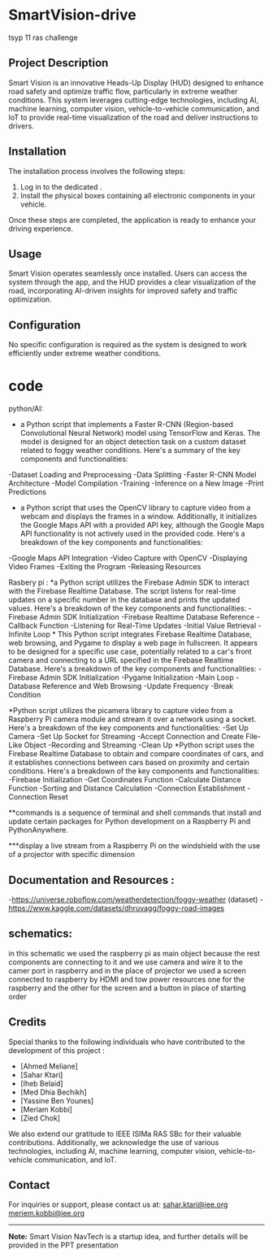 # SmartVision-drive
tsyp 11 ras challenge 


## Project Description
Smart Vision  is an innovative Heads-Up Display (HUD) designed to enhance road safety and optimize traffic flow, particularly in extreme weather conditions. This system leverages cutting-edge technologies, including AI, machine learning, computer vision, vehicle-to-vehicle communication, and IoT to provide real-time visualization of the road and deliver instructions to drivers.

## Installation
The installation process  involves the following steps:

1. Log in to the dedicated .
2. Install the physical boxes containing all electronic components in your vehicle.

Once these steps are completed, the application  is ready to enhance your driving experience.

## Usage
Smart Vision operates seamlessly once installed. Users can access the system through the app, and the HUD provides a clear visualization of the road, incorporating AI-driven insights for improved safety and traffic optimization.

## Configuration
No specific configuration is required as the system is designed to work efficiently under extreme weather conditions.
# code 
python/AI:
* a Python script that implements a Faster R-CNN (Region-based Convolutional Neural Network) model using TensorFlow and Keras. The model is designed for an object detection task on a custom dataset related to foggy weather conditions. Here's a summary of the key components and functionalities:

-Dataset Loading and Preprocessing
-Data Splitting
-Faster R-CNN Model Architecture
-Model Compilation
-Training
-Inference on a New Image
-Print Predictions

* a Python script that uses the OpenCV library to capture video from a webcam and displays the frames in a window. Additionally, it initializes the Google Maps API with a provided API key, although the Google Maps API functionality is not actively used in the provided code. Here's a breakdown of the key components and functionalities:

-Google Maps API Integration
-Video Capture with OpenCV
-Displaying Video Frames
-Exiting the Program
-Releasing Resources

Rasbery pi :
*a Python script utilizes the Firebase Admin SDK to interact with the Firebase Realtime Database. The script listens for real-time updates on a specific number in the database and prints the updated values. Here's a breakdown of the key components and functionalities:
-Firebase Admin SDK Initialization
-Firebase Realtime Database Reference
-Callback Function
-Listening for Real-Time Updates
-Initial Value Retrieval
-Infinite Loop
*
This Python script integrates Firebase Realtime Database, web browsing, and Pygame to display a web page in fullscreen. It appears to be designed for a specific use case, potentially related to a car's front camera and connecting to a URL specified in the Firebase Realtime Database. Here's a breakdown of the key components and functionalities:
-Firebase Admin SDK Initialization
-Pygame Initialization
-Main Loop
-Database Reference and Web Browsing
-Update Frequency
-Break Condition

*Python script utilizes the picamera library to capture video from a Raspberry Pi camera module and stream it over a network using a socket. Here's a breakdown of the key components and functionalities:
-Set Up Camera
-Set Up Socket for Streaming
-Accept Connection and Create File-Like Object
-Recording and Streaming
-Clean Up
*Python script uses the Firebase Realtime Database to obtain and compare coordinates of cars, and it establishes connections between cars based on proximity and certain conditions. Here's a breakdown of the key components and functionalities:
-Firebase Initialization
-Get Coordinates Function
-Calculate Distance Function
-Sorting and Distance Calculation
-Connection Establishment
-Connection Reset

**commands is a sequence of terminal and shell commands that install and update certain packages for Python development on a Raspberry Pi and PythonAnywhere.

***display a live stream from a Raspberry Pi on the windshield with the use of a projector with specific dimension

## Documentation and Resources :
-https://universe.roboflow.com/weatherdetection/foggy-weather (dataset)
-https://www.kaggle.com/datasets/dhruvagg/foggy-road-images

## schematics:
in this schematic we used the raspberry pi as main object because the rest components are connecting to it and we use camera and wire it to the camer port in raspberry and in the place of projector we used a screen connected to raspberry by HDMI and tow power resources one for the raspberry and the other for the screen and a button in place of starting order



## Credits
Special thanks to the following individuals who have contributed to the development of this project :

- [Ahmed Meliane]
- [Sahar Ktari]
- [Iheb Belaid]
- [Med Dhia Bechikh]
- [Yassine Ben Younes]
- [Meriam Kobbi]
- [Zied Chok]

We also extend our gratitude to IEEE ISIMa RAS SBc for their valuable contributions. Additionally, we acknowledge the use of various technologies, including AI, machine learning, computer vision, vehicle-to-vehicle communication, and IoT.
## Contact
For inquiries or support, please contact us at:
sahar.ktari@iee.org
meriem.kobbi@iee.org


---

**Note:** Smart Vision NavTech is a startup idea, and further details will be provided in the PPT presentation

